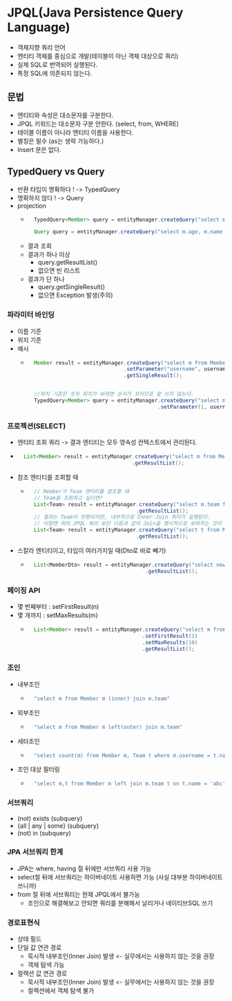 # JPQL(Java Persistence Query Language)
- 객체지향 쿼리 언어
- 엔티티 객체를 중심으로 개발(테이블이 아닌 객체 대상으로 쿼리)
- 실제 SQL로 번역되어 실행된다.
- 특정 SQL에 의존되지 않는다.

## 문법
- 엔티티와 속성은 대소문자를 구분한다.
- JPQL 키워드는 대소문자 구분 안한다. (select, from, WHERE)
- 테이블 이름이 아니라 엔티티 이름을 사용한다.
- 별칭은 필수 (as는 생략 가능하다.)
- Insert 문은 없다.


## TypedQuery vs Query
- 반환 타입이 명확하다 ! -> TypedQuery
- 명확하지 않다 ! -> Query
- projection
	- ```java
		TypedQuery<Member> query = entityManager.createQuery("select m from Member as m where m.age > 20", Member.class);

		Query query = entityManager.createQuery("select m.age, m.name from Member");
		```
	- 결과 조회
	- 결과가 하나 이상
		- query.getResultList()
		- 없으면 빈 리스트
	- 결과가 단 하나
		- query.getSingleResult()
		- 없으면 Exception 발생(주의)

### 파라미터 바인딩
- 이름 기준
- 위치 기준
- 예시
	- ```java
		Member result = entityManager.createQuery("select m from Member as m where m.username = :username", Member.class)
		                             .setParameter("username", usernameParam)
		                             .getSingleResult();


		//위치 기준은 숫자 위치가 바뀌면 순서가 꼬이므로 잘 쓰지 않는다.
		TypedQuery<Member> query = entityManager.createQuery("select m from Member as m where m.username = ?1", Member.class")
		                                        .setParameter(1, usernameParam);
		```

### 프로젝션(SELECT)
- 엔티티 조회 쿼리 -> 결과 엔티티는 모두 영속성 컨텍스트에서 관리된다.
- ```Java
	List<Member> result = entityManager.createQuery("select m from Member m", Member.class)
	                                   .getResultList();
	```
- 참조 엔티티를 조회할 때
	- ```Java
		// Member가 Team 엔티티를 참조할 때
		// Team을 조회하고 싶다면?
		List<Team> result = entityManager.createQuery("select m.team from Member m", Team.class)
		                                 .getResultList();
		// 결과는 Team이 반환되지만, 내부적으로 Inner Join 쿼리가 실행된다.
		// 이럴땐 위의 JPQL 쿼리 보단 다음과 같이 Join을 명시적으로 보여주는 것이 좋다.
		List<Team> result = entityManager.createQuery("select t from Member m join m.team t", Team.class)
		                                 .getResultList();
		```
- 스칼라 엔티티이고, 타입이 여러가지일 때(Dto로 바로 빼기)
	- ```Java
		List<MemberDto> result = entityManager.createQuery("select new com.example.jpql.MemberDto(m.username, m.age) from Member m")
	                                        .getResultList();
		```

### 페이징 API
- 몇 번째부터 : setFirstResult(n)
- 몇 개까지 : setMaxResults(m)
	- ```Java
		List<Member> result = entityManager.createQuery("select m from Member order by m.age desc", Member.class)
		                                   .setFirstResult(1)
		                                   .setMaxResults(10)
		                                   .getResultList();
		```

### 조인
- 내부조인
	- ```Java
		"select m from Member m (inner) join m.team"
		```
- 외부조인
	- ```Java
		"select m from Member m left(outer) join m.team"
		```
- 세타조인
	- ```Java
		"select count(m) from Member m, Team t where m.username = t.name"
		```
- 조인 대상 필터링
	- ```Java
		"select m,t from Member m left join m.team t on t.name = 'abc'"
		```

### 서브쿼리
- (not) exists (subquery)
- {all | any | some} (subquery)
- (not) in (subquery)

### JPA 서브쿼리 한계
- JPA는 where, having 절 뒤에만 서브쿼리 사용 가능
- select절 뒤에 서브쿼리는 하이버네이트 사용하면 가능 (사실 대부분 하이버네이트 쓰니까)
- from 절 뒤에 서브쿼리는 현재 JPQL에서 불가능
	- 조인으로 해결해보고 안되면 쿼리를 분해해서 날리거나 네이티브SQL 쓰기

### 경로표현식
- 상태 필드
- 단일 값 연관 경로
	- 묵시적 내부조인(Inner Join) 발생 <- 실무에서는 사용하지 않는 것을 권장
	- 객체 탐색 가능
- 컬렉션 값 연관 경로
	- 묵시적 내부조인(Inner Join) 발생 <- 실무에서는 사용하지 않는 것을 권장
	- 컬렉션에서 객체 탐색 불가
